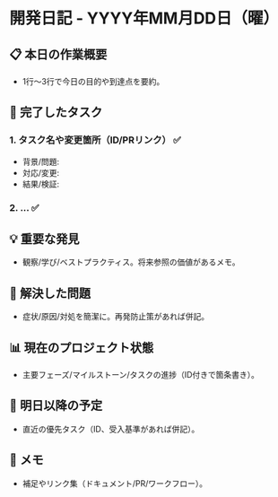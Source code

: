 # 開発日記 - YYYY年MM月DD日（曜）

## 📋 本日の作業概要
- 1行〜3行で今日の目的や到達点を要約。

## 🎯 完了したタスク
### 1. タスク名や変更箇所（ID/PRリンク） ✅
- 背景/問題:
- 対応/変更:
- 結果/検証:

### 2. ... ✅

## 💡 重要な発見
- 観察/学び/ベストプラクティス。将来参照の価値があるメモ。

## 🐛 解決した問題
- 症状/原因/対処を簡潔に。再発防止策があれば併記。

## 📊 現在のプロジェクト状態
- 主要フェーズ/マイルストーン/タスクの進捗（ID付きで箇条書き）。

## 🔄 明日以降の予定
- 直近の優先タスク（ID、受入基準があれば併記）。

## 📝 メモ
- 補足やリンク集（ドキュメント/PR/ワークフロー）。

